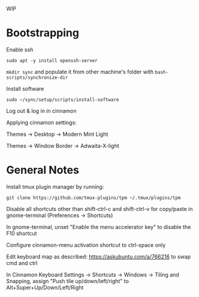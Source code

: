 WIP

# Bootstrapping

Enable ssh

`sudo apt -y install openssh-server`

`mkdir sync` and populate it from other machine's folder with `bash-scripts/synchronize-dir`

Install software

`sudo ~/sync/setup/scripts/install-software`

Log out & log in in cinnamon

Applying cinnamon settings:

Themes -> Desktop -> Modern Mint Light

Themes -> Window Border -> Adwaita-X-light

# General Notes

Install tmux plugin manager by running:

`git clone https://github.com/tmux-plugins/tpm ~/.tmux/plugins/tpm`

Disable all shortcuts other than shift-ctrl-c and shift-ctrl-v for copy/paste in gnome-terminal (Preferences -> Shortcuts)

In gnome-terminal, unset "Enable the menu accelerator key" to disable the F10 shortcut

Configure cinnamon-menu activation shortcut to ctrl-space only

Edit keyboard map as described: https://askubuntu.com/a/766216 to swap cmd and ctrl

In Cinnamon Keyboard Settings -> Shortcuts -> Windows -> Tiling and Snapping, assign "Push tile up/down/left/right" to Alt+Super+Up/Down/Left/Right

